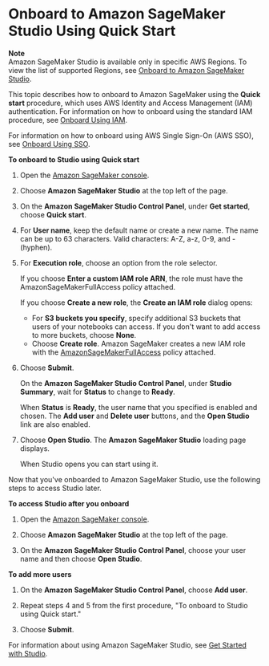 # Onboard to Amazon SageMaker Studio Using Quick Start<a name="onboard-quick-start"></a>

**Note**  
Amazon SageMaker Studio is available only in specific AWS Regions\. To view the list of supported Regions, see [Onboard to Amazon SageMaker Studio](gs-studio-onboard.md)\.

This topic describes how to onboard to Amazon SageMaker using the **Quick start** procedure, which uses AWS Identity and Access Management \(IAM\) authentication\. For information on how to onboard using the standard IAM procedure, see [Onboard Using IAM](onboard-iam.md)\.

For information on how to onboard using AWS Single Sign\-On \(AWS SSO\), see [Onboard Using SSO](onboard-sso-users.md)\.

**To onboard to Studio using **Quick start****

1. Open the [Amazon SageMaker console](https://console.aws.amazon.com/sagemaker/)\.

1. Choose **Amazon SageMaker Studio** at the top left of the page\.

1. On the **Amazon SageMaker Studio Control Panel**, under **Get started**, choose **Quick start**\.

1. For **User name**, keep the default name or create a new name\. The name can be up to 63 characters\. Valid characters: A\-Z, a\-z, 0\-9, and \- \(hyphen\)\. 

1. For **Execution role**, choose an option from the role selector\.

   If you choose **Enter a custom IAM role ARN**, the role must have the AmazonSageMakerFullAccess policy attached\.

   If you choose **Create a new role**, the **Create an IAM role** dialog opens:
   + For **S3 buckets you specify**, specify additional S3 buckets that users of your notebooks can access\. If you don't want to add access to more buckets, choose **None**\.
   + Choose **Create role**\. Amazon SageMaker creates a new IAM role with the [AmazonSageMakerFullAccess](https://console.aws.amazon.com/iam/home?#/policies/arn:aws:iam::aws:policy/AmazonSageMakerFullAccess) policy attached\.

1. Choose **Submit**\.

   On the **Amazon SageMaker Studio Control Panel**, under **Studio Summary**, wait for **Status** to change to **Ready**\.

   When **Status** is **Ready**, the user name that you specified is enabled and chosen\. The **Add user** and **Delete user** buttons, and the **Open Studio** link are also enabled\.

1. Choose **Open Studio**\. The **Amazon SageMaker Studio** loading page displays\.

   When Studio opens you can start using it\.

Now that you've onboarded to Amazon SageMaker Studio, use the following steps to access Studio later\.

**To access Studio after you onboard**

1. Open the [Amazon SageMaker console](https://console.aws.amazon.com/sagemaker/)\.

1. Choose **Amazon SageMaker Studio** at the top left of the page\.

1. On the **Amazon SageMaker Studio Control Panel**, choose your user name and then choose **Open Studio**\.

**To add more users**

1. On the **Amazon SageMaker Studio Control Panel**, choose **Add user**\.

1. Repeat steps 4 and 5 from the first procedure, "To onboard to Studio using Quick start\."

1. Choose **Submit**\.

For information about using Amazon SageMaker Studio, see [Get Started with Studio](gs-studio.md)\.